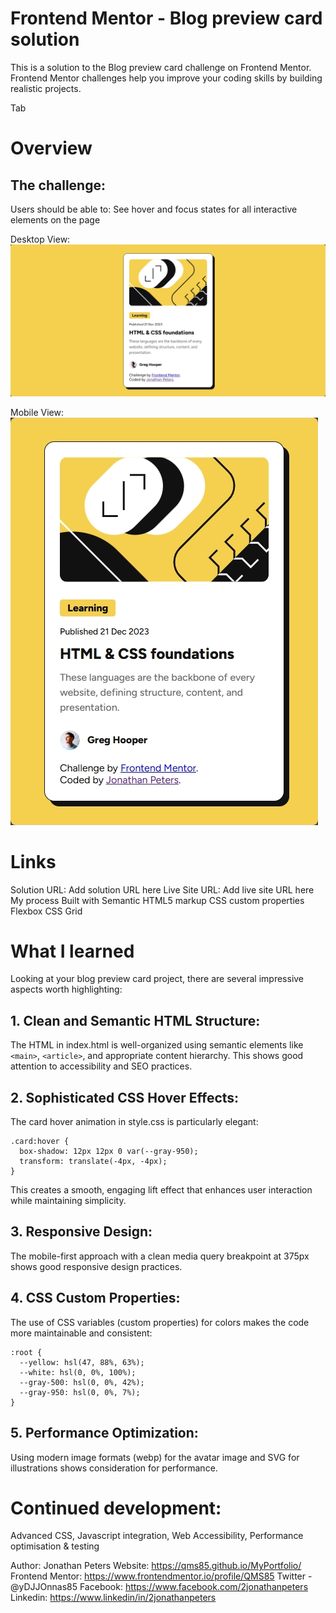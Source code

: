 # Frontend Mentor - Blog preview card solution

This is a solution to the Blog preview card challenge on Frontend Mentor. Frontend Mentor challenges help you improve your coding skills by building realistic projects.

Tab

# Overview
## The challenge: 

Users should be able to:
See hover and focus states for all interactive elements on the page


Desktop View:
<a href="#">
<img src="blog.png" alt="Blog-Preview-Card-Desktop-View">
</a>


Mobile View:
<a href="#">
<img src="blog2.png" alt="Blog-Preview-Card-Mobile-View">
</a>


# Links
Solution URL: Add solution URL here
Live Site URL: Add live site URL here
My process
Built with
Semantic HTML5 markup
CSS custom properties
Flexbox
CSS Grid


# What I learned
Looking at your blog preview card project, there are several impressive aspects worth highlighting:

## 1. Clean and Semantic HTML Structure:
The HTML in index.html is well-organized using semantic elements like ```<main>```, ```<article>```, and appropriate content hierarchy.
This shows good attention to accessibility and SEO practices.

## 2. Sophisticated CSS Hover Effects:
The card hover animation in style.css is particularly elegant:
```
.card:hover {
  box-shadow: 12px 12px 0 var(--gray-950);
  transform: translate(-4px, -4px);
}
```
This creates a smooth, engaging lift effect that enhances user interaction while maintaining simplicity.

## 3. Responsive Design:
The mobile-first approach with a clean media query breakpoint at 375px shows good responsive design practices.

## 4. CSS Custom Properties:
The use of CSS variables (custom properties) for colors makes the code more maintainable and consistent:
```
:root {
  --yellow: hsl(47, 88%, 63%);
  --white: hsl(0, 0%, 100%);
  --gray-500: hsl(0, 0%, 42%);
  --gray-950: hsl(0, 0%, 7%);
}
```

## 5. Performance Optimization:
Using modern image formats (webp) for the avatar image and SVG for illustrations shows consideration for performance.

# Continued development:

Advanced CSS, Javascript integration, Web Accessibility, Performance optimisation & testing

Author: Jonathan Peters
Website: https://qms85.github.io/MyPortfolio/
Frontend Mentor: https://www.frontendmentor.io/profile/QMS85
Twitter - @yDJJOnnas85
Facebook: https://www.facebook.com/2jonathanpeters 
Linkedin: https://www.linkedin/in/2jonathanpeters

